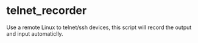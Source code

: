 # telnet_recorder
Use a remote Linux to telnet/ssh devices, this script will record the output and input automaticlly.
